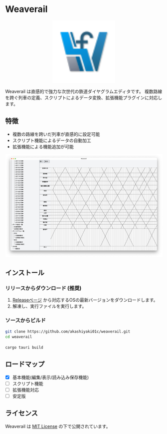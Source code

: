 # Weaverail

<p align="center">
  <img src="docs/image/diagram_logo.svg" alt="Weaverail Logo" width="200"/>
</p>

Weaverail は直感的で強力な次世代の鉄道ダイヤグラムエディタです。
複数路線を跨ぐ列車の定義、スクリプトによるデータ変換、拡張機能プラグインに対応します。

## 特徴

* 複数の路線を跨いだ列車が直感的に設定可能
* スクリプト機能によるデータの自動加工
* 拡張機能による機能追加が可能

![window image](./docs/image/window-image.png)

## インストール

### リリースからダウンロード (推奨)

1. [Releaseページ](https://github.com/akashiyaki01c/weaverail/releases) から対応するOSの最新バージョンをダウンロードします。
2. 解凍し、実行ファイルを実行します。

### ソースからビルド

```bash
git clone https://github.com/akashiyaki01c/weaverail.git
cd weaverail

cargo tauri build
```

## ロードマップ

- [x] 基本機能(編集/表示/読み込み保存機能)
- [ ] スクリプト機能
- [ ] 拡張機能対応
- [ ] 安定版

## ライセンス

Weaverail は [MIT License](./LICENSE) の下で公開されています。
